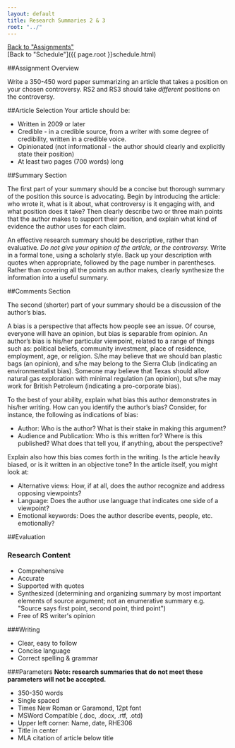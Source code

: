 ```yaml
---
layout: default
title: Research Summaries 2 & 3  
root: "../"
---
```

[Back to "Assignments"](index.html)  
[Back to "Schedule"]({{ page.root }}schedule.html)  

##Assignment Overview

Write a 350-450 word paper summarizing an article that takes a position on your chosen controversy. RS2 and RS3 should take *different* positions on the controversy.

##Article Selection
Your article should be:
* Written in 2009 or later
* Credible - in a credible source, from a writer with some degree of credibility, written in a credible voice.
* Opinionated (not informational - the author should clearly and explicitly state their position)
* At least two pages (700 words) long

##Summary Section

The first part of your summary should be a concise but thorough summary of the position this source is advocating. Begin by introducing the article: who wrote it, what is it about, what controversy is it engaging with, and what position does it take? Then clearly describe two or three main points that the author makes to support their position, and explain what kind of evidence the author uses for each claim.  

An effective research summary should be descriptive, rather than evaluative. *Do not give your opinion of the article, or the controversy.* Write in a formal tone, using a scholarly style. Back up your description with quotes when appropriate, followed by the page number in parentheses. Rather than covering all the points an author makes, clearly synthesize the information into a useful summary.  

##Comments Section

The second (shorter) part of your summary should be a discussion of the author’s bias.  

A bias is a perspective that affects how people see an issue.  Of course, everyone will have an opinion, but bias is separable from opinion.  An author’s bias is his/her particular viewpoint, related to a range of things such as: political beliefs, community investment, place of residence, employment, age, or religion.  S/he may believe that we should ban plastic bags (an opinion), and s/he may belong to the Sierra Club (indicating an environmentalist bias).  Someone may believe that Texas should allow natural gas exploration with minimal regulation (an opinion), but s/he may work for British Petroleum (indicating a pro-corporate bias).  

To the best of your ability, explain what bias this author demonstrates in his/her writing. How can you identify the author’s bias?  Consider, for instance, the following as indications of bias:
* Author: Who is the author? What is their stake in making this argument?  
* Audience and Publication: Who is this written for? Where is this published? What does that tell you, if anything, about the perspective?  

Explain also how this bias comes forth in the writing. Is the article heavily biased, or is it written in an objective tone? In the article itself, you might look at:
* Alternative views: How, if at all, does the author recognize and address opposing viewpoints?  
* Language: Does the author use language that indicates one side of a viewpoint?  
* Emotional keywords: Does the author describe events, people, etc. emotionally?  
  
##Evaluation
### Research Content
* Comprehensive  
* Accurate  
* Supported with quotes  
* Synthesized (determining and organizing summary by most important elements of source argument; not an enumerative summary e.g. "Source says first point, second point, third point")  
* Free of RS writer's opinion  

###Writing  
* Clear, easy to follow
* Concise language
* Correct spelling & grammar

###Parameters
**Note: research summaries that do not meet these parameters will not be accepted.**
* 350-350 words
* Single spaced
* Times New Roman or Garamond, 12pt font
* MSWord Compatible (.doc, .docx, .rtf, .otd)
* Upper left corner: Name, date, RHE306
* Title in center
* MLA citation of article below title








































